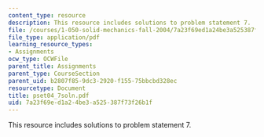 ```yaml
---
content_type: resource
description: This resource includes solutions to problem statement 7.
file: /courses/1-050-solid-mechanics-fall-2004/7a23f69ed1a24be3a525387f73f26b1f_pset04_7soln.pdf
file_type: application/pdf
learning_resource_types:
- Assignments
ocw_type: OCWFile
parent_title: Assignments
parent_type: CourseSection
parent_uid: b2807f85-9dc3-2920-f155-75bbcbd328ec
resourcetype: Document
title: pset04_7soln.pdf
uid: 7a23f69e-d1a2-4be3-a525-387f73f26b1f
---
```

This resource includes solutions to problem statement 7.

